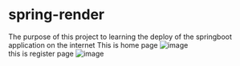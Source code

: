 # spring-render
The purpose of this project to learning the deploy of the springboot application on the  internet
This is home page 
![image](https://github.com/user-attachments/assets/26f304f9-8676-46d2-9b83-a292793f1ed0)\
this is register page
![image](https://github.com/user-attachments/assets/d1b6d377-b5b1-469d-a61a-0f6fcaef8336)

